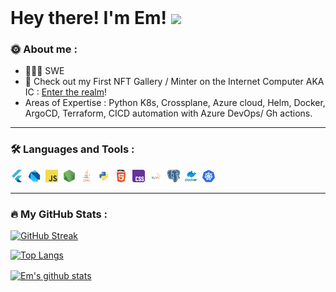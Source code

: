 
  <img src="https://komarev.com/ghpvc/?username=emenylouu&style=flat-square&color=blue" alt=""/>

  
  <h1>
  Hey there! I'm Em!
  <img src="https://media.giphy.com/media/hvRJCLFzcasrR4ia7z/giphy.gif" width="30px"/>
</h1>
  </div>
  
  ### 🌞  About me :

- 👩🏻‍💻 SWE
- 🦇 Check out my First NFT Gallery / Minter on the Internet Computer AKA IC : [Enter the realm]( https://hfbcr-daaaa-aaaai-qieta-cai.raw.ic0.app/)!
-  Areas of Expertise : Python K8s, Crossplane, Azure cloud, Helm, Docker, ArgoCD, Terraform, CICD automation with Azure DevOps/ Gh actions.


---

### :hammer_and_wrench: Languages and Tools :

  <img src="https://github.com/devicons/devicon/blob/master/icons/flutter/flutter-original.svg" title="Flutter" alt="Flutter" width="20" height="20"/>&nbsp;
<img height="20" src="https://raw.githubusercontent.com/github/explore/80688e429a7d4ef2fca1e82350fe8e3517d3494d/topics/dart/dart.png" width="20" height="20">&nbsp;
<img  src="https://raw.githubusercontent.com/github/explore/80688e429a7d4ef2fca1e82350fe8e3517d3494d/topics/javascript/javascript.png" width="20" height="20">&nbsp;
<img  src="https://raw.githubusercontent.com/github/explore/80688e429a7d4ef2fca1e82350fe8e3517d3494d/topics/nodejs/nodejs.png" width="20" height="20">&nbsp;
<img src="https://raw.githubusercontent.com/github/explore/80688e429a7d4ef2fca1e82350fe8e3517d3494d/topics/java/java.png" width="20" height="20">&nbsp;
<img src="https://raw.githubusercontent.com/github/explore/80688e429a7d4ef2fca1e82350fe8e3517d3494d/topics/python/python.png" width="20" height="20">&nbsp;
<img  src="https://raw.githubusercontent.com/github/explore/80688e429a7d4ef2fca1e82350fe8e3517d3494d/topics/html/html.png" width="20" height="20">&nbsp;
<img  src="https://raw.githubusercontent.com/github/explore/80688e429a7d4ef2fca1e82350fe8e3517d3494d/topics/css/css.png" width="20" height="20">&nbsp;
<img  src="https://raw.githubusercontent.com/github/explore/80688e429a7d4ef2fca1e82350fe8e3517d3494d/topics/mysql/mysql.png" width="20" height="20">&nbsp;
<img  src="https://raw.githubusercontent.com/github/explore/80688e429a7d4ef2fca1e82350fe8e3517d3494d/topics/postgresql/postgresql.png" width="20" height="20">&nbsp;
<img  src="https://raw.githubusercontent.com/github/explore/80688e429a7d4ef2fca1e82350fe8e3517d3494d/topics/docker/docker.png" width="20" height="20">&nbsp;
<img src="https://raw.githubusercontent.com/github/explore/80688e429a7d4ef2fca1e82350fe8e3517d3494d/topics/kubernetes/kubernetes.png" width="20" height="20">&nbsp;   

---

### :fire: My GitHub Stats :

[![GitHub Streak](https://github-readme-streak-stats.herokuapp.com?user=emlanfranconi&theme=radical)](https://git.io/streak-stats)&nbsp;

[![Top Langs](https://github-readme-stats.vercel.app/api/top-langs/?username=emlanfranconi&layout=compact&theme=radical)](https://github.com/anuraghazra/github-readme-stats)&nbsp;

<a href="https://github.com/emlanfranconi">
 <img align="center" src="https://github-readme-stats.vercel.app/api?username=emlanfranconi&show_icons=true&theme=radical&line_height=27" alt="Em's github stats"/>
</a>





